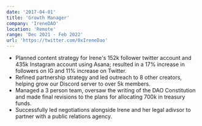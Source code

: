 ```yaml
---
date: '2017-04-01'
title: 'Growth Manager'
company: 'IreneDAO'
location: 'Remote'
range: 'Dec 2021 - Feb 2022'
url: 'https://twitter.com/0xIreneDao'
---
```


- Planned content strategy for Irene's 152k follower twitter account and 435k Instagram account using Asana; resulted in a 17% increase in followers on IG and 11% increase on Twitter.
- Refined partnership strategy and led outreach to 8 other creators, helping grow our Discord server to over 5k members.
- Managed a 3 person team, oversaw the writing of the DAO Constitution and made final revisions to the plans for allocating 700k in treasury funds.
- Successfully led negotiations alongside Irene and her legal adivsor to partner with a public relations agency.
